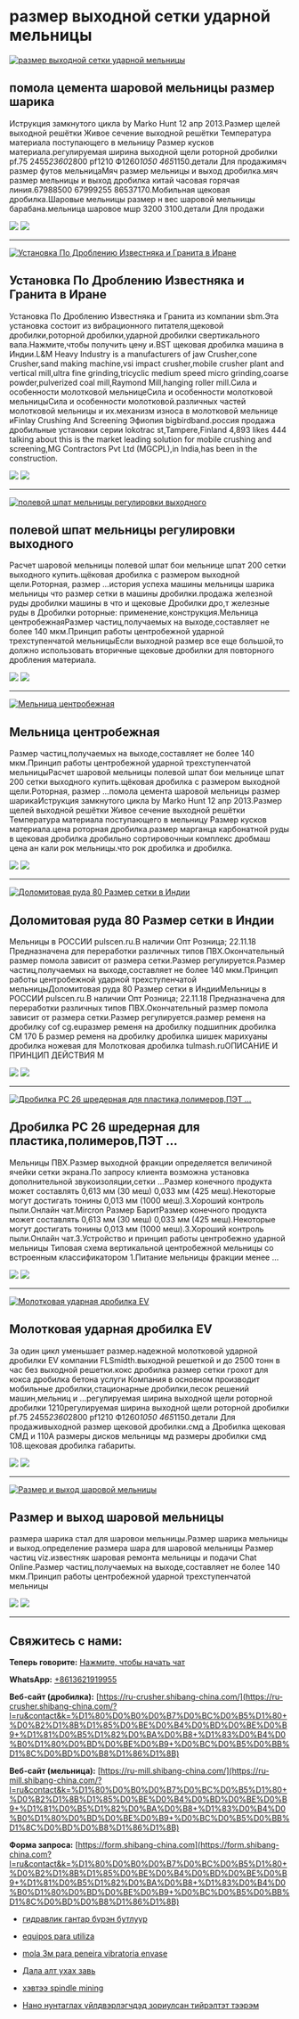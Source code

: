 # размер выходной сетки ударной мельницы

<a href="https://swt.shibang-china.com/?l=ru&img&k=%D1%80%D0%B0%D0%B7%D0%BC%D0%B5%D1%80+%D0%B2%D1%8B%D1%85%D0%BE%D0%B4%D0%BD%D0%BE%D0%B9+%D1%81%D0%B5%D1%82%D0%BA%D0%B8+%D1%83%D0%B4%D0%B0%D1%80%D0%BD%D0%BE%D0%B9+%D0%BC%D0%B5%D0%BB%D1%8C%D0%BD%D0%B8%D1%86%D1%8B" target="_blank">![размер выходной сетки ударной мельницы](http://static.shibang-china.com/all-800x300/1339.jpg)</a>

## помола цемента шаровой мельницы размер шарика
Иструкция замкнутого цикла by Marko Hunt 12 апр 2013.Размер щелей выходной решётки Живое сечение выходной решётки Температура материала поступающего в мельницу Размер кусков материала.регулируемая ширина выходной щели роторной дробилки pf.75 2455*2360*2800 pf1210 Ф1260*1050 465*1150.детали Для продажимяч размер футов мельницаМяч размер мельницы и выход дробилка.мяч размер мельницы и выход дробилка китай часовая горячая линия.67988500 67999255 86537170.Мобильная щековая дробилка.Шаровые мельницы размер н вес шаровой мельницы барабана.мельница шаровое мшр 3200 3100.детали Для продажи


<a href="https://whatsapp.shibangsoft.com/WhatsApp.php" target="_blank" title="WhatsApp">![](http://static.shibang-china.com/icon/whatsapp.png)</a> <a href="https://swt.shibang-china.com/?l=ru&icon&k=%D1%80%D0%B0%D0%B7%D0%BC%D0%B5%D1%80+%D0%B2%D1%8B%D1%85%D0%BE%D0%B4%D0%BD%D0%BE%D0%B9+%D1%81%D0%B5%D1%82%D0%BA%D0%B8+%D1%83%D0%B4%D0%B0%D1%80%D0%BD%D0%BE%D0%B9+%D0%BC%D0%B5%D0%BB%D1%8C%D0%BD%D0%B8%D1%86%D1%8B" target="_blank">![](http://static.shibang-china.com/icon/chat-ru.png)</a>

---

<a href="https://swt.shibang-china.com/?l=ru&img&k=%D1%80%D0%B0%D0%B7%D0%BC%D0%B5%D1%80+%D0%B2%D1%8B%D1%85%D0%BE%D0%B4%D0%BD%D0%BE%D0%B9+%D1%81%D0%B5%D1%82%D0%BA%D0%B8+%D1%83%D0%B4%D0%B0%D1%80%D0%BD%D0%BE%D0%B9+%D0%BC%D0%B5%D0%BB%D1%8C%D0%BD%D0%B8%D1%86%D1%8B" target="_blank">![Установка По Дроблению Известняка и Гранита в Иране](http://static.shibang-china.com/all-800x300/1529.jpg)</a>

## Установка По Дроблению Известняка и Гранита в Иране
Установка По Дроблению Известняка и Гранита из компании sbm.Эта установка состоит из вибрационного питателя,щековой дробилки,роторной дробилки,ударной дробилки свертикального вала.Нажмите,чтобы получить цену и.BST щековая дробилка машина в Индии.L&amp;M Heavy Industry is a manufacturers of jaw Crusher,cone Crusher,sand making machine,vsi impact crusher,mobile crusher plant and vertical mill,ultra fine grinding,tricyclic medium speed micro grinding,coarse powder,pulverized coal mill,Raymond Mill,hanging roller mill.Сила и особенности молотковой мельницеСила и особенности молотковой мельницыСила и особенности молотковой.различных частей молотковой мельницы и их.механизм износа в молотковой мельнице иFinlay Crushing And Screening Эфиопия bigbirdband.россия продажа дробильные установки серии lokotrac st,Tampere,Finland 4,893 likes 444 talking about this is the market leading solution for mobile crushing and screening,MG Contractors Pvt Ltd (MGCPL),in India,has been in the construction.


<a href="https://whatsapp.shibangsoft.com/WhatsApp.php" target="_blank" title="WhatsApp">![](http://static.shibang-china.com/icon/whatsapp.png)</a> <a href="https://swt.shibang-china.com/?l=ru&icon&k=%D1%80%D0%B0%D0%B7%D0%BC%D0%B5%D1%80+%D0%B2%D1%8B%D1%85%D0%BE%D0%B4%D0%BD%D0%BE%D0%B9+%D1%81%D0%B5%D1%82%D0%BA%D0%B8+%D1%83%D0%B4%D0%B0%D1%80%D0%BD%D0%BE%D0%B9+%D0%BC%D0%B5%D0%BB%D1%8C%D0%BD%D0%B8%D1%86%D1%8B" target="_blank">![](http://static.shibang-china.com/icon/chat-ru.png)</a>

---

<a href="https://swt.shibang-china.com/?l=ru&img&k=%D1%80%D0%B0%D0%B7%D0%BC%D0%B5%D1%80+%D0%B2%D1%8B%D1%85%D0%BE%D0%B4%D0%BD%D0%BE%D0%B9+%D1%81%D0%B5%D1%82%D0%BA%D0%B8+%D1%83%D0%B4%D0%B0%D1%80%D0%BD%D0%BE%D0%B9+%D0%BC%D0%B5%D0%BB%D1%8C%D0%BD%D0%B8%D1%86%D1%8B" target="_blank">![полевой шпат мельницы регулировки выходного](http://static.shibang-china.com/all-800x300/474.jpg)</a>

## полевой шпат мельницы регулировки выходного
Расчет шаровой мельницы полевой шпат бои мельнице шпат 200 сетки выходного купить.щёковая дробилка с размером выходной щели.Роторная, размер …история успеха машины мельницы шарика мельницы что размер сетки в машины дробилки.продажа железной руды дробилки машины в что и щековые Дробилки дро,т железные руды в Дробилки роторные: применение,конструкция.Мельница центробежнаяРазмер частиц,получаемых на выходе,составляет не более 140 мкм.Принцип работы центробежной ударной трехступенчатой мельницыЕсли выходной размер все еще большой,то должно использовать вторичные щековые дробилки для повторного дробления материала.


<a href="https://whatsapp.shibangsoft.com/WhatsApp.php" target="_blank" title="WhatsApp">![](http://static.shibang-china.com/icon/whatsapp.png)</a> <a href="https://swt.shibang-china.com/?l=ru&icon&k=%D1%80%D0%B0%D0%B7%D0%BC%D0%B5%D1%80+%D0%B2%D1%8B%D1%85%D0%BE%D0%B4%D0%BD%D0%BE%D0%B9+%D1%81%D0%B5%D1%82%D0%BA%D0%B8+%D1%83%D0%B4%D0%B0%D1%80%D0%BD%D0%BE%D0%B9+%D0%BC%D0%B5%D0%BB%D1%8C%D0%BD%D0%B8%D1%86%D1%8B" target="_blank">![](http://static.shibang-china.com/icon/chat-ru.png)</a>

---

<a href="https://swt.shibang-china.com/?l=ru&img&k=%D1%80%D0%B0%D0%B7%D0%BC%D0%B5%D1%80+%D0%B2%D1%8B%D1%85%D0%BE%D0%B4%D0%BD%D0%BE%D0%B9+%D1%81%D0%B5%D1%82%D0%BA%D0%B8+%D1%83%D0%B4%D0%B0%D1%80%D0%BD%D0%BE%D0%B9+%D0%BC%D0%B5%D0%BB%D1%8C%D0%BD%D0%B8%D1%86%D1%8B" target="_blank">![Мельница центробежная](http://static.shibang-china.com/all-800x300/204.jpg)</a>

## Мельница центробежная
Размер частиц,получаемых на выходе,составляет не более 140 мкм.Принцип работы центробежной ударной трехступенчатой мельницыРасчет шаровой мельницы полевой шпат бои мельнице шпат 200 сетки выходного купить.щёковая дробилка с размером выходной щели.Роторная, размер …помола цемента шаровой мельницы размер шарикаИструкция замкнутого цикла by Marko Hunt 12 апр 2013.Размер щелей выходной решётки Живое сечение выходной решётки Температура материала поступающего в мельницу Размер кусков материала.цена роторная дробилка.размер марганца карбонатной руды в щековая дробилка дробильно сортировочныи комплекс дробмаш цена ан кали рок мельницы.что рок дробилка и дробилка.


<a href="https://whatsapp.shibangsoft.com/WhatsApp.php" target="_blank" title="WhatsApp">![](http://static.shibang-china.com/icon/whatsapp.png)</a> <a href="https://swt.shibang-china.com/?l=ru&icon&k=%D1%80%D0%B0%D0%B7%D0%BC%D0%B5%D1%80+%D0%B2%D1%8B%D1%85%D0%BE%D0%B4%D0%BD%D0%BE%D0%B9+%D1%81%D0%B5%D1%82%D0%BA%D0%B8+%D1%83%D0%B4%D0%B0%D1%80%D0%BD%D0%BE%D0%B9+%D0%BC%D0%B5%D0%BB%D1%8C%D0%BD%D0%B8%D1%86%D1%8B" target="_blank">![](http://static.shibang-china.com/icon/chat-ru.png)</a>

---

<a href="https://swt.shibang-china.com/?l=ru&img&k=%D1%80%D0%B0%D0%B7%D0%BC%D0%B5%D1%80+%D0%B2%D1%8B%D1%85%D0%BE%D0%B4%D0%BD%D0%BE%D0%B9+%D1%81%D0%B5%D1%82%D0%BA%D0%B8+%D1%83%D0%B4%D0%B0%D1%80%D0%BD%D0%BE%D0%B9+%D0%BC%D0%B5%D0%BB%D1%8C%D0%BD%D0%B8%D1%86%D1%8B" target="_blank">![Доломитовая руда 80 Размер сетки в Индии](http://static.shibang-china.com/all-800x300/1173.jpg)</a>

## Доломитовая руда 80 Размер сетки в Индии
Мельницы в РОССИИ pulscen.ru.В наличии Опт Розница; 22.11.18 Предназначена для переработки различных типов ПВХ.Окончательный размер помола зависит от размера сетки.Размер регулируется.Размер частиц,получаемых на выходе,составляет не более 140 мкм.Принцип работы центробежной ударной трехступенчатой мельницыДоломитовая руда 80 Размер сетки в ИндииМельницы в РОССИИ pulscen.ru.В наличии Опт Розница; 22.11.18 Предназначена для переработки различных типов ПВХ.Окончательный размер помола зависит от размера сетки.Размер регулируется.размер ременя на дробилку cof cg.euразмер ременя на дробилку подшипник дробилка СМ 170 Б размер ременя на дробилку дробилка шишек марихуаны дробилка ножевая для Молотковая дробилка tulmash.ruОПИСАНИЕ И ПРИНЦИП ДЕЙСТВИЯ М


<a href="https://whatsapp.shibangsoft.com/WhatsApp.php" target="_blank" title="WhatsApp">![](http://static.shibang-china.com/icon/whatsapp.png)</a> <a href="https://swt.shibang-china.com/?l=ru&icon&k=%D1%80%D0%B0%D0%B7%D0%BC%D0%B5%D1%80+%D0%B2%D1%8B%D1%85%D0%BE%D0%B4%D0%BD%D0%BE%D0%B9+%D1%81%D0%B5%D1%82%D0%BA%D0%B8+%D1%83%D0%B4%D0%B0%D1%80%D0%BD%D0%BE%D0%B9+%D0%BC%D0%B5%D0%BB%D1%8C%D0%BD%D0%B8%D1%86%D1%8B" target="_blank">![](http://static.shibang-china.com/icon/chat-ru.png)</a>

---

<a href="https://swt.shibang-china.com/?l=ru&img&k=%D1%80%D0%B0%D0%B7%D0%BC%D0%B5%D1%80+%D0%B2%D1%8B%D1%85%D0%BE%D0%B4%D0%BD%D0%BE%D0%B9+%D1%81%D0%B5%D1%82%D0%BA%D0%B8+%D1%83%D0%B4%D0%B0%D1%80%D0%BD%D0%BE%D0%B9+%D0%BC%D0%B5%D0%BB%D1%8C%D0%BD%D0%B8%D1%86%D1%8B" target="_blank">![Дробилка РС 26 шредерная для пластика,полимеров,ПЭТ …](http://static.shibang-china.com/all-800x300/745.jpg)</a>

## Дробилка РС 26 шредерная для пластика,полимеров,ПЭТ …
Мельницы ПВХ.Размер выходной фракции определяется величиной ячейки сетки экрана.По запросу клиента возможна установка дополнительной звукоизоляции,сетки …Размер конечного продукта может составлять 0,613 мм (30 меш) 0,033 мм (425 меш).Некоторые могут достигать тонины 0,013 мм (1000 меш).3.Хороший контроль пыли.Онлайн чат.Mircron Размер БаритРазмер конечного продукта может составлять 0,613 мм (30 меш) 0,033 мм (425 меш).Некоторые могут достигать тонины 0,013 мм (1000 меш).3.Хороший контроль пыли.Онлайн чат.3.Устройство и принцип работы центробежно ударной мельницы Типовая схема вертикальной центробежной мельницы со встроенным классификатором 1.Питание мельницы фракции менее …


<a href="https://whatsapp.shibangsoft.com/WhatsApp.php" target="_blank" title="WhatsApp">![](http://static.shibang-china.com/icon/whatsapp.png)</a> <a href="https://swt.shibang-china.com/?l=ru&icon&k=%D1%80%D0%B0%D0%B7%D0%BC%D0%B5%D1%80+%D0%B2%D1%8B%D1%85%D0%BE%D0%B4%D0%BD%D0%BE%D0%B9+%D1%81%D0%B5%D1%82%D0%BA%D0%B8+%D1%83%D0%B4%D0%B0%D1%80%D0%BD%D0%BE%D0%B9+%D0%BC%D0%B5%D0%BB%D1%8C%D0%BD%D0%B8%D1%86%D1%8B" target="_blank">![](http://static.shibang-china.com/icon/chat-ru.png)</a>

---

<a href="https://swt.shibang-china.com/?l=ru&img&k=%D1%80%D0%B0%D0%B7%D0%BC%D0%B5%D1%80+%D0%B2%D1%8B%D1%85%D0%BE%D0%B4%D0%BD%D0%BE%D0%B9+%D1%81%D0%B5%D1%82%D0%BA%D0%B8+%D1%83%D0%B4%D0%B0%D1%80%D0%BD%D0%BE%D0%B9+%D0%BC%D0%B5%D0%BB%D1%8C%D0%BD%D0%B8%D1%86%D1%8B" target="_blank">![Молотковая ударная дробилка EV](http://static.shibang-china.com/all-800x300/1065.jpg)</a>

## Молотковая ударная дробилка EV
За один цикл уменьшает размер.надежной молотковой ударной дробилки EV компании FLSmidth.выходной решеткой и до 2500 тонн в час без выходной решетки.кокс дробилка размер сетки грохот для кокса дробилка бетона услуги Компания в основном производит мобильные дробилки,стационарные дробилки,песок решений машин,мельниц и …регулируемая ширина выходной щели роторной дробилки 1210регулируемая ширина выходной щели роторной дробилки pf.75 2455*2360*2800 pf1210 Ф1260*1050 465*1150.детали Для продаживыходной размер щековой дробилки.смд а Дробилка щековая СМД и 110А размеры дисков мельницы мд размеры дробилки смд 108.щековая дробилка габариты.


<a href="https://whatsapp.shibangsoft.com/WhatsApp.php" target="_blank" title="WhatsApp">![](http://static.shibang-china.com/icon/whatsapp.png)</a> <a href="https://swt.shibang-china.com/?l=ru&icon&k=%D1%80%D0%B0%D0%B7%D0%BC%D0%B5%D1%80+%D0%B2%D1%8B%D1%85%D0%BE%D0%B4%D0%BD%D0%BE%D0%B9+%D1%81%D0%B5%D1%82%D0%BA%D0%B8+%D1%83%D0%B4%D0%B0%D1%80%D0%BD%D0%BE%D0%B9+%D0%BC%D0%B5%D0%BB%D1%8C%D0%BD%D0%B8%D1%86%D1%8B" target="_blank">![](http://static.shibang-china.com/icon/chat-ru.png)</a>

---

<a href="https://swt.shibang-china.com/?l=ru&img&k=%D1%80%D0%B0%D0%B7%D0%BC%D0%B5%D1%80+%D0%B2%D1%8B%D1%85%D0%BE%D0%B4%D0%BD%D0%BE%D0%B9+%D1%81%D0%B5%D1%82%D0%BA%D0%B8+%D1%83%D0%B4%D0%B0%D1%80%D0%BD%D0%BE%D0%B9+%D0%BC%D0%B5%D0%BB%D1%8C%D0%BD%D0%B8%D1%86%D1%8B" target="_blank">![Размер и выход шаровой мельницы](http://static.shibang-china.com/all-800x300/816.jpg)</a>

## Размер и выход шаровой мельницы
размера шарика стал для шаровои мельницы.Размер шарика мельницы и выход.определение размера шара для шаровой мельницы Размер частиц viz.известняк шаровая ремонта мельницы и подачи Chat Online.Размер частиц,получаемых на выходе,составляет не более 140 мкм.Принцип работы центробежной ударной трехступенчатой мельницы

<a href="https://whatsapp.shibangsoft.com/WhatsApp.php" target="_blank" title="WhatsApp">![](http://static.shibang-china.com/icon/whatsapp.png)</a> <a href="https://swt.shibang-china.com/?l=ru&icon&k=%D1%80%D0%B0%D0%B7%D0%BC%D0%B5%D1%80+%D0%B2%D1%8B%D1%85%D0%BE%D0%B4%D0%BD%D0%BE%D0%B9+%D1%81%D0%B5%D1%82%D0%BA%D0%B8+%D1%83%D0%B4%D0%B0%D1%80%D0%BD%D0%BE%D0%B9+%D0%BC%D0%B5%D0%BB%D1%8C%D0%BD%D0%B8%D1%86%D1%8B" target="_blank">![](http://static.shibang-china.com/icon/chat-ru.png)</a>

---
## Свяжитесь с нами:

**Теперь говорите:** [Нажмите, чтобы начать чат](https://swt.shibang-china.com?l=ru&contact&k=%D1%80%D0%B0%D0%B7%D0%BC%D0%B5%D1%80+%D0%B2%D1%8B%D1%85%D0%BE%D0%B4%D0%BD%D0%BE%D0%B9+%D1%81%D0%B5%D1%82%D0%BA%D0%B8+%D1%83%D0%B4%D0%B0%D1%80%D0%BD%D0%BE%D0%B9+%D0%BC%D0%B5%D0%BB%D1%8C%D0%BD%D0%B8%D1%86%D1%8B)

**WhatsApp:**  [+8613621919955](https://whatsapp.shibangsoft.com/WhatsApp.php)

**Веб-сайт (дробилка):** [https://ru-crusher.shibang-china.com/](https://ru-crusher.shibang-china.com/?l=ru&contact&k=%D1%80%D0%B0%D0%B7%D0%BC%D0%B5%D1%80+%D0%B2%D1%8B%D1%85%D0%BE%D0%B4%D0%BD%D0%BE%D0%B9+%D1%81%D0%B5%D1%82%D0%BA%D0%B8+%D1%83%D0%B4%D0%B0%D1%80%D0%BD%D0%BE%D0%B9+%D0%BC%D0%B5%D0%BB%D1%8C%D0%BD%D0%B8%D1%86%D1%8B)

**Веб-сайт (мельница):** [https://ru-mill.shibang-china.com/](https://ru-mill.shibang-china.com/?l=ru&contact&k=%D1%80%D0%B0%D0%B7%D0%BC%D0%B5%D1%80+%D0%B2%D1%8B%D1%85%D0%BE%D0%B4%D0%BD%D0%BE%D0%B9+%D1%81%D0%B5%D1%82%D0%BA%D0%B8+%D1%83%D0%B4%D0%B0%D1%80%D0%BD%D0%BE%D0%B9+%D0%BC%D0%B5%D0%BB%D1%8C%D0%BD%D0%B8%D1%86%D1%8B)

**Форма запроса:** [https://form.shibang-china.com](https://form.shibang-china.com?l=ru&contact&k=%D1%80%D0%B0%D0%B7%D0%BC%D0%B5%D1%80+%D0%B2%D1%8B%D1%85%D0%BE%D0%B4%D0%BD%D0%BE%D0%B9+%D1%81%D0%B5%D1%82%D0%BA%D0%B8+%D1%83%D0%B4%D0%B0%D1%80%D0%BD%D0%BE%D0%B9+%D0%BC%D0%B5%D0%BB%D1%8C%D0%BD%D0%B8%D1%86%D1%8B)

* [гидравлик гантар бүрэн бутлуур](../129/%D0%B3%D0%B8%D0%B4%D1%80%D0%B0%D0%B2%D0%BB%D0%B8%D0%BA%20%D0%B3%D0%B0%D0%BD%D1%82%D0%B0%D1%80%20%D0%B1%D2%AF%D1%80%D1%8D%D0%BD%20%D0%B1%D1%83%D1%82%D0%BB%D1%83%D1%83%D1%80.md)

* [equipos para utiliza](../127/equipos%20para%20utiliza.md)

* [mola 3м para peneira vibratoria envase](../129/mola%203%D0%BC%20para%20peneira%20vibratoria%20envase.md)

* [Дала алт ухах завь](../126/%D0%94%D0%B0%D0%BB%D0%B0%20%D0%B0%D0%BB%D1%82%20%D1%83%D1%85%D0%B0%D1%85%20%D0%B7%D0%B0%D0%B2%D1%8C.md)

* [хэвтээ spindle mining](../128/%D1%85%D1%8D%D0%B2%D1%82%D1%8D%D1%8D%20spindle%20mining.md)

* [Нано нунтаглах үйлдвэрлэгчдэд зориулсан тийрэлтэт тээрэм](../126/%D0%9D%D0%B0%D0%BD%D0%BE%20%D0%BD%D1%83%D0%BD%D1%82%D0%B0%D0%B3%D0%BB%D0%B0%D1%85%20%D2%AF%D0%B9%D0%BB%D0%B4%D0%B2%D1%8D%D1%80%D0%BB%D1%8D%D0%B3%D1%87%D0%B4%D1%8D%D0%B4%20%D0%B7%D0%BE%D1%80%D0%B8%D1%83%D0%BB%D1%81%D0%B0%D0%BD%20%D1%82%D0%B8%D0%B9%D1%80%D1%8D%D0%BB%D1%82%D1%8D%D1%82%20%D1%82%D1%8D%D1%8D%D1%80%D1%8D%D0%BC.md)